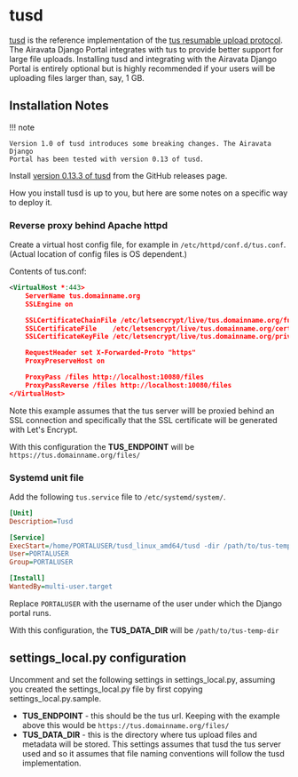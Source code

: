 # tusd

[tusd](https://github.com/tus/tusd) is the reference implementation of the
[tus resumable upload protocol](https://tus.io/). The Airavata Django Portal
integrates with tus to provide better support for large file uploads. Installing
tusd and integrating with the Airavata Django Portal is entirely optional but is
highly recommended if your users will be uploading files larger than, say, 1 GB.

## Installation Notes

!!! note

    Version 1.0 of tusd introduces some breaking changes. The Airavata Django
    Portal has been tested with version 0.13 of tusd.

Install
[version 0.13.3 of tusd](https://github.com/tus/tusd/releases/tag/0.13.3) from
the GitHub releases page.

How you install tusd is up to you, but here are some notes on a specific way to
deploy it.

### Reverse proxy behind Apache httpd

Create a virtual host config file, for example in `/etc/httpd/conf.d/tus.conf`.
(Actual location of config files is OS dependent.)

Contents of tus.conf:

```xml
<VirtualHost *:443>
    ServerName tus.domainname.org
    SSLEngine on

    SSLCertificateChainFile /etc/letsencrypt/live/tus.domainname.org/fullchain.pem
    SSLCertificateFile    /etc/letsencrypt/live/tus.domainname.org/cert.pem
    SSLCertificateKeyFile /etc/letsencrypt/live/tus.domainname.org/privkey.pem

    RequestHeader set X-Forwarded-Proto "https"
    ProxyPreserveHost on

    ProxyPass /files http://localhost:10080/files
    ProxyPassReverse /files http://localhost:10080/files
</VirtualHost>
```

Note this example assumes that the tus server willl be proxied behind an SSL
connection and specifically that the SSL certificate will be generated with
Let's Encrypt.

With this configuration the **TUS_ENDPOINT** will be
`https://tus.domainname.org/files/`

### Systemd unit file

Add the following `tus.service` file to `/etc/systemd/system/`.

```ini
[Unit]
Description=Tusd

[Service]
ExecStart=/home/PORTALUSER/tusd_linux_amd64/tusd -dir /path/to/tus-temp-dir -port 10080 -behind-proxy
User=PORTALUSER
Group=PORTALUSER

[Install]
WantedBy=multi-user.target
```

Replace `PORTALUSER` with the username of the user under which the Django portal
runs.

With this configuration, the **TUS_DATA_DIR** will be `/path/to/tus-temp-dir`

## settings_local.py configuration

Uncomment and set the following settings in settings_local.py, assuming you
created the settings_local.py file by first copying settings_local.py.sample.

-   **TUS_ENDPOINT** - this should be the tus url. Keeping with the example
    above this would be `https://tus.domainname.org/files/`
-   **TUS_DATA_DIR** - this is the directory where tus upload files and metadata
    will be stored. This settings assumes that tusd the tus server used and so
    it assumes that file naming conventions will follow the tusd implementation.
